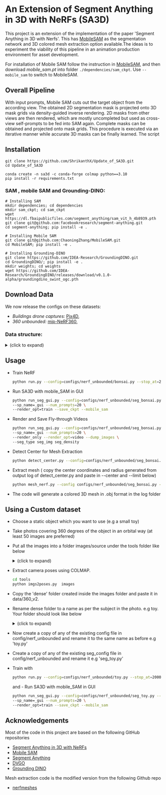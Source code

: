 # An Extension of Segment Anything in 3D with NeRFs (SA3D)

This project is an extension of the implementation of the paper 'Segment Anything in 3D with Nerfs'.
This has [MobileSAM](https://github.com/ChaoningZhang/MobileSAM) as the segmentation network and 3D colored mesh extraction option available.The ideas is to experiment the viability of this pipeline in an animation production environment for asset development.

For installation of Mobile SAM follow the instruction in [MobileSAM](https://github.com/ChaoningZhang/MobileSAM), and then download *mobile_sam.pt* into folder ``./dependencies/sam_ckpt``. Use `--mobile_sam` to switch to MobileSAM.

## Overall Pipeline

With input prompts, Mobile SAM cuts out the target object from the according view. The obtained 2D segmentation mask is projected onto 3D mask grids via density-guided inverse rendering. 2D masks from other views are then rendered, which are mostly uncompleted but used as cross-view self-prompts to be fed into SAM again. Complete masks can be obtained and projected onto mask grids. This procedure is executed via an iterative manner while accurate 3D masks can be finally learned. The script 


## Installation

```
git clone https://github.com/ShrikanthX/Update_of_SA3D.git
cd Update_of_SA3D

conda create -n sa3d -c conda-forge colmap python==3.10
pip install -r requirements.txt
```

### SAM , mobile SAM and Grounding-DINO:

```
# Installing SAM
mkdir dependencies; cd dependencies 
mkdir sam_ckpt; cd sam_ckpt
wget https://dl.fbaipublicfiles.com/segment_anything/sam_vit_h_4b8939.pth
git clone git@github.com:facebookresearch/segment-anything.git 
cd segment-anything; pip install -e .

# Installing Mobile SAM
git clone git@github.com:ChaoningZhang/MobileSAM.git
cd MobileSAM; pip install -e .

# Installing Grounding-DINO
git clone https://github.com/IDEA-Research/GroundingDINO.git
cd GroundingDINO/; pip install -e .
mkdir weights; cd weights
wget https://github.com/IDEA-Research/GroundingDINO/releases/download/v0.1.0-alpha/groundingdino_swint_ogc.pth
```

## Download Data
We now release the configs on these datasets:
* *Buildings drone captures:* [Pix4D](https://support.pix4d.com/hc/en-us/articles/360000235126-Example-projects-real-photogrammetry-data#label2),
* *360 unbounded:* [mip-NeRF360](https://jonbarron.info/mipnerf360/), 

### Data structure:  
<details>
  <summary> (click to expand) </summary>

    data
    ├── 360_v2             # Link: https://jonbarron.info/mipnerf360/
    │   └── [bicycle|bonsai|counter|garden|kitchen|room|stump]
    │       ├── poses_bounds.npy
    │       └── [images|images_2|images_4|images_8]
    
</details>

## Usage
- Train NeRF
  ```bash
  python run.py --config=configs/nerf_unbounded/bonsai.py --stop_at=20000 --render_video --i_weights=10000
  ```
- Run SA3D with mobile_SAM in GUI
  ```bash
  python run_seg_gui.py --config=configs/nerf_unbounded/seg_bonsai.py --segment \
  --sp_name=_gui --num_prompts=20 \
  --render_opt=train --save_ckpt --mobile_sam
  ```
- Render and Save Fly-through Videos
  ```bash
  python run_seg_gui.py --config=configs/nerf_unbounded/seg_bonsai.py --segment \
  --sp_name=_gui --num_prompts=20 \
  --render_only --render_opt=video --dump_images \
  --seg_type seg_img seg_density
  ```
- Detect Center for Mesh Extraction
  ```bash
  python detect_center.py --config=configs/nerf_unbounded/seg_bonsai.py 
  ```
- Extract mesh ( copy the center coordinates and radius generated from output log of detect_center.py and paste in --center and --limit below)
  ```bash
  python mesh_nerf.py --config configs/nerf_unbounded/seg_bonsai.py --center -0.0858 -0.6554 0.2442  --limit .9
  ```
 - The code will generate a colored 3D mesh in .obj format in the log folder


 ## Using a Custom dataset
- Choose a static object which you want to use (e.g a small toy)
- Take photos covering 360 degrees of the object in an orbital way (at least 50 images are preferred)
- Put all the images into a folder images/source under the tools folder like below
        <details>
          <summary> (click to expand) </summary>
        
            tools
            ├── images            
            │   └── source
            │       └── [image_1|image_2|image_3|images_4......]
            
        </details>

- Extract camera poses using COLMAP.
  ```bash
  cd tools
  python imgs2poses.py  images
  ```
- Copy the 'dense' folder created inside the images folder and paste it in data/360_v2.
- Rename dense folder to a name as per the subject in the photo. e.g toy. Your folder should look like below
    <details>
      <summary> (click to expand) </summary>

                data
                ├── 360_v2             # Link: https://jonbarron.info/mipnerf360/
                │   └── [toy]
                │       ├── poses_bounds.npy
                │       └── [images|images_2|images_4|images_8]
                
    </details>
- Now create a copy of any of the existing config file in config/nerf_unbounded and rename it to the same name as before e.g 'toy.py'
- Create a copy of any of the existing seg_config file in config/nerf_unbounded and rename it e.g 'seg_toy.py'
- Train with 
  ```bash
  python run.py --config=configs/nerf_unbounded/toy.py --stop_at=20000 --render_video --i_weights=10000
  ```
  and - Run SA3D with mobile_SAM in GUI
  ```bash
  python run_seg_gui.py --config=configs/nerf_unbounded/seg_toy.py --segment \
  --sp_name=_gui --num_prompts=20 \
  --render_opt=train --save_ckpt --mobile_sam
  ```

## Acknowledgements
Most of the code in this project are based on the following GitHub repositories
- [Segment Anything in 3D with NeRFs](https://github.com/Jumpat/SegmentAnythingin3D)
- [Mobile SAM](https://github.com/ChaoningZhang/MobileSAM.git)
- [Segment Anything](https://github.com/facebookresearch/segment-anything)
- [DVGO](https://github.com/sunset1995/DirectVoxGO)
- [Grounding DINO](https://github.com/IDEA-Research/GroundingDINO.git)

Mesh extraction code is the modified version from the following Github repo 
- [nerfmeshes](https://github.com/qway/nerfmeshes.git)


